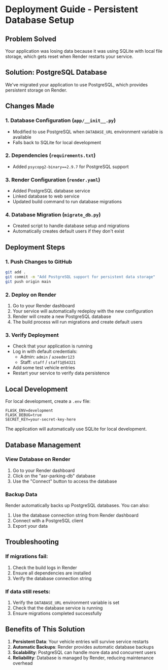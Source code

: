 # Deployment Guide - Persistent Database Setup

## Problem Solved
Your application was losing data because it was using SQLite with local file storage, which gets reset when Render restarts your service.

## Solution: PostgreSQL Database
We've migrated your application to use PostgreSQL, which provides persistent storage on Render.

## Changes Made

### 1. Database Configuration (`app/__init__.py`)
- Modified to use PostgreSQL when `DATABASE_URL` environment variable is available
- Falls back to SQLite for local development

### 2. Dependencies (`requirements.txt`)
- Added `psycopg2-binary==2.9.7` for PostgreSQL support

### 3. Render Configuration (`render.yaml`)
- Added PostgreSQL database service
- Linked database to web service
- Updated build command to run database migrations

### 4. Database Migration (`migrate_db.py`)
- Created script to handle database setup and migrations
- Automatically creates default users if they don't exist

## Deployment Steps

### 1. Push Changes to GitHub
```bash
git add .
git commit -m "Add PostgreSQL support for persistent data storage"
git push origin main
```

### 2. Deploy on Render
1. Go to your Render dashboard
2. Your service will automatically redeploy with the new configuration
3. Render will create a new PostgreSQL database
4. The build process will run migrations and create default users

### 3. Verify Deployment
- Check that your application is running
- Log in with default credentials:
  - Admin: `admin` / `azeedmr123`
  - Staff: `staff` / `staff1@54321`
- Add some test vehicle entries
- Restart your service to verify data persistence

## Local Development

For local development, create a `.env` file:
```
FLASK_ENV=development
FLASK_DEBUG=true
SECRET_KEY=your-secret-key-here
```

The application will automatically use SQLite for local development.

## Database Management

### View Database on Render
1. Go to your Render dashboard
2. Click on the "asr-parking-db" database
3. Use the "Connect" button to access the database

### Backup Data
Render automatically backs up PostgreSQL databases. You can also:
1. Use the database connection string from Render dashboard
2. Connect with a PostgreSQL client
3. Export your data

## Troubleshooting

### If migrations fail:
1. Check the build logs in Render
2. Ensure all dependencies are installed
3. Verify the database connection string

### If data still resets:
1. Verify the `DATABASE_URL` environment variable is set
2. Check that the database service is running
3. Ensure migrations completed successfully

## Benefits of This Solution

1. **Persistent Data**: Your vehicle entries will survive service restarts
2. **Automatic Backups**: Render provides automatic database backups
3. **Scalability**: PostgreSQL can handle more data and concurrent users
4. **Reliability**: Database is managed by Render, reducing maintenance overhead 